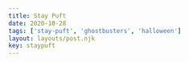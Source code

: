 ```yaml
---
title: Stay Puft
date: 2020-10-28
tags: ['stay-puft', 'ghostbusters', 'halloween']
layout: layouts/post.njk
key: staypuft
---
```


